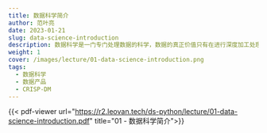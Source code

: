 ```yaml
---
title: 数据科学简介
author: 范叶亮
date: 2023-01-21
slug: data-science-introduction
description: 数据科学是一门专门处理数据的科学，数据的真正价值只有在进行深度加工处理并形成产品之后才能够被体现出来。
weight: 1
cover: /images/lecture/01-data-science-introduction.png
tags:
  - 数据科学
  - 数据产品
  - CRISP-DM
---
```


{{< pdf-viewer url="https://r2.leovan.tech/ds-python/lecture/01-data-science-introduction.pdf" title="01 - 数据科学简介">}}
